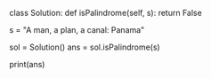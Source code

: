 class Solution:
    def isPalindrome(self, s):
        return False


s = "A man, a plan, a canal: Panama"

sol = Solution()
ans = sol.isPalindrome(s)

print(ans)